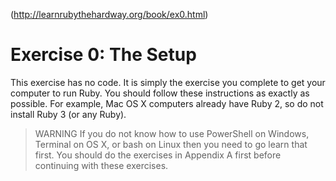 (http://learnrubythehardway.org/book/ex0.html)

# Exercise 0: The Setup

This exercise has no code. It is simply the exercise you complete to get your computer to run Ruby. You should follow these instructions as exactly as possible. For example, Mac OS X computers already have Ruby 2, so do not install Ruby 3 (or any Ruby).

> WARNING
> If you do not know how to use PowerShell on Windows, Terminal on OS X, or bash on Linux then you need to go learn that first. You should do the exercises in Appendix A first before continuing with these exercises.
